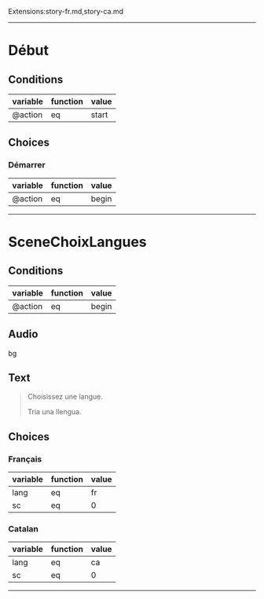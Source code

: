 Extensions:story-fr.md,story-ca.md

*****

# Début
## Conditions
| variable   | function   | value   |
|:-----------|:-----------|:--------|
| @action    | eq         | start   |

## Choices
### Démarrer
| variable   | function   | value   |
|:-----------|:-----------|:--------|
| @action    | eq         | begin   |

******

# SceneChoixLangues
## Conditions
| variable   | function   | value   |
|:-----------|:-----------|:--------|
| @action    | eq         | begin   |

## Audio
bg
## Text
> Choisissez une langue.
> 
> Tria una llengua.
## Choices
### Français
| variable   | function   | value   |
|:-----------|:-----------|:--------|
| lang       | eq         | fr      |
| sc         | eq         | 0       |
### Catalan
| variable   | function   | value   |
|:-----------|:-----------|:--------|
| lang       | eq         | ca      |
| sc         | eq         | 0       |

******

